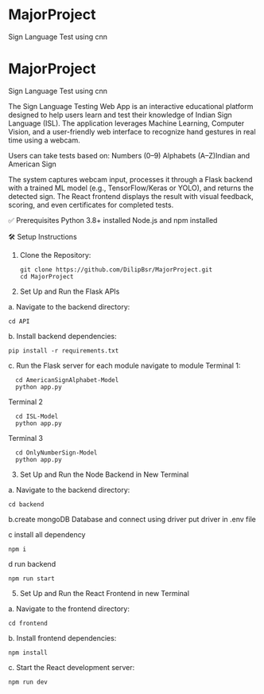 # MajorProject
Sign Language Test using cnn
# MajorProject
Sign Language Test using cnn

The Sign Language Testing Web App is an interactive educational platform designed to help users learn and test their knowledge of Indian Sign Language (ISL). The application leverages Machine Learning, Computer Vision, and a user-friendly web interface to recognize hand gestures in real time using a webcam.

Users can take tests based on:
Numbers (0–9)
Alphabets (A–Z)Indian and American Sign

The system captures webcam input, processes it through a Flask backend with a trained ML model (e.g., TensorFlow/Keras or YOLO), and returns the detected sign. The React frontend displays the result with visual feedback, scoring, and even certificates for completed tests.

✅ Prerequisites
Python 3.8+ installed
Node.js and npm installed

🛠️ Setup Instructions

1. Clone the Repository:

       git clone https://github.com/DilipBsr/MajorProject.git
       cd MajorProject

3. Set Up and Run the Flask APIs
   
  a. Navigate to the backend directory:
  
    cd API
    
  b. Install backend dependencies:
  
    pip install -r requirements.txt
    
  c. Run the Flask server
    for each module navigate to module 
    Terminal 1:
    
      cd AmericanSignAlphabet-Model
      python app.py
      
   Terminal 2
   
      cd ISL-Model
      python app.py

  Terminal 3
      
      cd OnlyNumberSign-Model
      python app.py

3. Set Up and Run the Node Backend in New Terminal

  a. Navigate to the backend directory:
   
    cd backend
    
  b.create mongoDB Database and connect using driver 
    put driver in .env file
    
  c install all dependency
   
    npm i
    
  d run backend 
    
    npm run start
    

5. Set Up and Run the React Frontend in new Terminal

   
  a. Navigate to the frontend directory:
    
    cd frontend

    
  b. Install frontend dependencies:
   
    npm install

    
  c. Start the React development server:
    
    npm run dev



 




